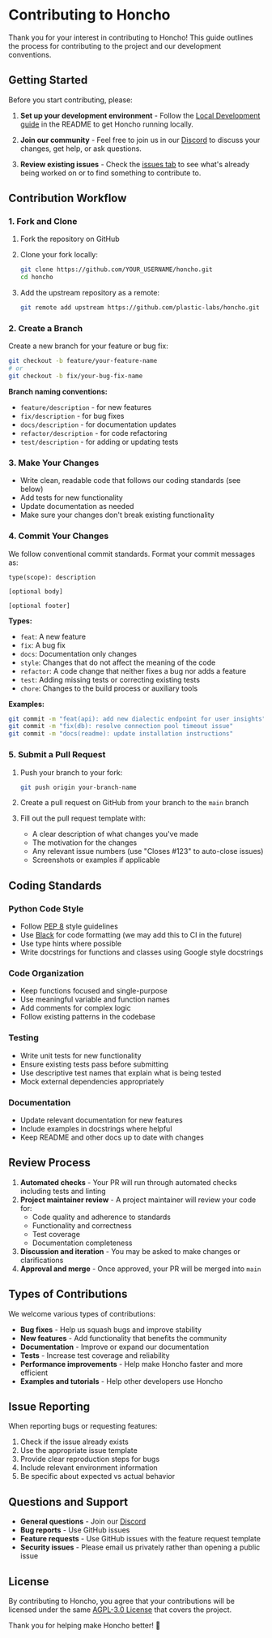 # Contributing to Honcho

Thank you for your interest in contributing to Honcho! This guide outlines the process for contributing to the project and our development conventions.

## Getting Started

Before you start contributing, please:

1. **Set up your development environment** - Follow the [Local Development guide](./README.md#local-development) in the README to get Honcho running locally.

2. **Join our community** - Feel free to join us in our [Discord](http://discord.gg/plasticlabs) to discuss your changes, get help, or ask questions.

3. **Review existing issues** - Check the [issues tab](https://github.com/plastic-labs/honcho/issues) to see what's already being worked on or to find something to contribute to.

## Contribution Workflow

### 1. Fork and Clone

1. Fork the repository on GitHub
2. Clone your fork locally:

   ```bash
   git clone https://github.com/YOUR_USERNAME/honcho.git
   cd honcho
   ```

3. Add the upstream repository as a remote:

   ```bash
   git remote add upstream https://github.com/plastic-labs/honcho.git
   ```

### 2. Create a Branch

Create a new branch for your feature or bug fix:

```bash
git checkout -b feature/your-feature-name
# or
git checkout -b fix/your-bug-fix-name
```

**Branch naming conventions:**

- `feature/description` - for new features
- `fix/description` - for bug fixes
- `docs/description` - for documentation updates
- `refactor/description` - for code refactoring
- `test/description` - for adding or updating tests

### 3. Make Your Changes

- Write clean, readable code that follows our coding standards (see below)
- Add tests for new functionality
- Update documentation as needed
- Make sure your changes don't break existing functionality

### 4. Commit Your Changes

We follow conventional commit standards. Format your commit messages as:

```
type(scope): description

[optional body]

[optional footer]
```

**Types:**

- `feat`: A new feature
- `fix`: A bug fix
- `docs`: Documentation only changes
- `style`: Changes that do not affect the meaning of the code
- `refactor`: A code change that neither fixes a bug nor adds a feature
- `test`: Adding missing tests or correcting existing tests
- `chore`: Changes to the build process or auxiliary tools

**Examples:**

```bash
git commit -m "feat(api): add new dialectic endpoint for user insights"
git commit -m "fix(db): resolve connection pool timeout issue"
git commit -m "docs(readme): update installation instructions"
```

### 5. Submit a Pull Request

1. Push your branch to your fork:

   ```bash
   git push origin your-branch-name
   ```

2. Create a pull request on GitHub from your branch to the `main` branch

3. Fill out the pull request template with:
   - A clear description of what changes you've made
   - The motivation for the changes
   - Any relevant issue numbers (use "Closes #123" to auto-close issues)
   - Screenshots or examples if applicable

## Coding Standards

### Python Code Style

- Follow [PEP 8](https://www.python.org/dev/peps/pep-0008/) style guidelines
- Use [Black](https://black.readthedocs.io/) for code formatting (we may add this to CI in the future)
- Use type hints where possible
- Write docstrings for functions and classes using Google style docstrings

### Code Organization

- Keep functions focused and single-purpose
- Use meaningful variable and function names
- Add comments for complex logic
- Follow existing patterns in the codebase

### Testing

- Write unit tests for new functionality
- Ensure existing tests pass before submitting
- Use descriptive test names that explain what is being tested
- Mock external dependencies appropriately

### Documentation

- Update relevant documentation for new features
- Include examples in docstrings where helpful
- Keep README and other docs up to date with changes

## Review Process

1. **Automated checks** - Your PR will run through automated checks including tests and linting
2. **Project maintainer review** - A project maintainer will review your code for:
   - Code quality and adherence to standards
   - Functionality and correctness
   - Test coverage
   - Documentation completeness
3. **Discussion and iteration** - You may be asked to make changes or clarifications
4. **Approval and merge** - Once approved, your PR will be merged into `main`

## Types of Contributions

We welcome various types of contributions:

- **Bug fixes** - Help us squash bugs and improve stability
- **New features** - Add functionality that benefits the community
- **Documentation** - Improve or expand our documentation
- **Tests** - Increase test coverage and reliability
- **Performance improvements** - Help make Honcho faster and more efficient
- **Examples and tutorials** - Help other developers use Honcho

## Issue Reporting

When reporting bugs or requesting features:

1. Check if the issue already exists
2. Use the appropriate issue template
3. Provide clear reproduction steps for bugs
4. Include relevant environment information
5. Be specific about expected vs actual behavior

## Questions and Support

- **General questions** - Join our [Discord](http://discord.gg/plasticlabs)
- **Bug reports** - Use GitHub issues
- **Feature requests** - Use GitHub issues with the feature request template
- **Security issues** - Please email us privately rather than opening a public issue

## License

By contributing to Honcho, you agree that your contributions will be licensed under the same [AGPL-3.0 License](./LICENSE) that covers the project.

Thank you for helping make Honcho better! 🫡
